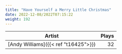 ```yaml
---
title: "Have Yourself a Merry Little Christmas"
date: 2022-12-08/2022T07:15:22
weight: 192
---
```




 Artist | Plays 
----- | -----:
[Andy Williams]({{< ref "t16425">}}) | 32
